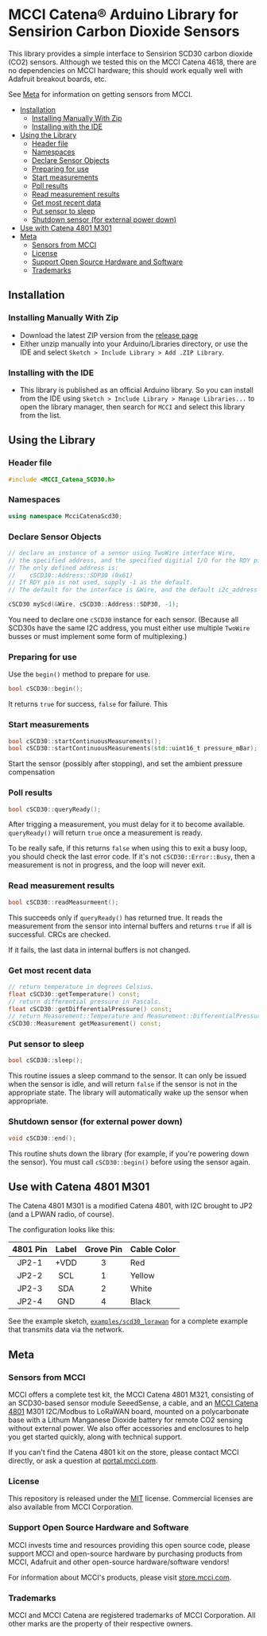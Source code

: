 # MCCI Catena&reg; Arduino Library for Sensirion Carbon Dioxide Sensors

This library provides a simple interface to Sensirion SCD30 carbon dioxide (CO2) sensors. Although we tested this on the MCCI Catena 4618, there are no dependencies on MCCI hardware; this should work equally well with Adafruit breakout boards, etc.

See [Meta](#meta) for information on getting sensors from MCCI.

<!-- TOC depthFrom:2 updateOnSave:true -->

- [Installation](#installation)
	- [Installing Manually With Zip](#installing-manually-with-zip)
	- [Installing with the IDE](#installing-with-the-ide)
- [Using the Library](#using-the-library)
	- [Header file](#header-file)
	- [Namespaces](#namespaces)
	- [Declare Sensor Objects](#declare-sensor-objects)
	- [Preparing for use](#preparing-for-use)
	- [Start measurements](#start-measurements)
	- [Poll results](#poll-results)
	- [Read measurement results](#read-measurement-results)
	- [Get most recent data](#get-most-recent-data)
	- [Put sensor to sleep](#put-sensor-to-sleep)
	- [Shutdown sensor (for external power down)](#shutdown-sensor-for-external-power-down)
- [Use with Catena 4801 M301](#use-with-catena-4801-m301)
- [Meta](#meta)
	- [Sensors from MCCI](#sensors-from-mcci)
	- [License](#license)
	- [Support Open Source Hardware and Software](#support-open-source-hardware-and-software)
	- [Trademarks](#trademarks)

<!-- /TOC -->

## Installation

### Installing Manually With Zip

- Download the latest ZIP version from the [release page](https://github.com/mcci-catena/MCCI_Catena_SCD30/releases)
- Either unzip manually into your Arduino/Libraries directory, or use the IDE and select `Sketch > Include Library > Add .ZIP Library`.

### Installing with the IDE

- This library is published as an official Arduino library. So you can install from the IDE using `Sketch > Include Library > Manage Libraries...` to open the library manager, then search for `MCCI` and select this library from the list.

## Using the Library

### Header file

```c++
#include <MCCI_Catena_SCD30.h>
```

### Namespaces

```c++
using namespace McciCatenaScd30;
```

### Declare Sensor Objects

```c++
// declare an instance of a sensor using TwoWire interface Wire,
// the specified address, and the specified digitial I/O for the RDY pin.
// The only defined address is:
//    cSCD30::Address::SDP30 (0x61)
// If RDY pin is not used, supply -1 as the default.
// The default for the interface is &Wire, and the default i2c_address is SDP3x_A.

cSCD30 myScd(&Wire, cSCD30::Address::SDP30, -1);
```

You need to declare one `cSCD30` instance for each sensor. (Because all SCD30s have the same I2C address, you must either use multiple `TwoWire` busses or must implement some form of multiplexing.)

### Preparing for use

Use the `begin()` method to prepare for use.

```c++
bool cSCD30::begin();
```

It returns `true` for success, `false` for failure. This 

### Start measurements

```c++
bool cSCD30::startContinuousMeasurements();
bool cSCD30::startContinuousMeasurements(std::uint16_t pressure_mBar);
```

Start the sensor (possibly after stopping), and set the ambient pressure compensation

### Poll results

```c++
bool cSCD30::queryReady();
```

After trigging a measurement, you must delay for it to become available. `queryReady()` will return `true` once a measurement is ready.

To be really safe, if this returns `false` when using this to exit a busy loop, you should check the last error code. If it's not `cSCD30::Error::Busy`, then a measurement is not in progress, and the loop will never exit.

### Read measurement results

```c++
bool cSCD30::readMeasurmeent();
```

This succeeds only if `queryReady()` has returned true. It reads the measurement from the sensor into internal buffers and returns `true` if all is successful. CRCs are checked.

If it fails, the last data in internal buffers is not changed.

### Get most recent data

```c++
// return temperature in degrees Celsius.
float cSCD30::getTemperature() const;
// return differential pressure in Pascals.
float cSCD30::getDifferentialPressure() const;
// return Measurement::Temperature and Measurement::DifferentialPressure:
cSCD30::Measurement getMeasurement() const;
```

### Put sensor to sleep

```c++
bool cSCD30::sleep();
```

This routine issues a sleep command to the sensor. It can only be issued when the sensor is idle, and will return `false` if the sensor is not in the appropriate state. The library will automatically wake up the sensor when appropriate.

### Shutdown sensor (for external power down)

```c++
void cSCD30::end();
```

This routine shuts down the library (for example, if you're powering down the sensor). 
You must call `cSCD30::begin()` before using the sensor again.

## Use with Catena 4801 M301

The Catena 4801 M301 is a modified Catena 4801, with I2C brought to JP2 (and a LPWAN radio, of course).

The configuration looks like this:

   | 4801 Pin |  Label | Grove Pin   | Cable Color
   |:--------:|:------:|:-----------:|---------------
   |   JP2-1  |  +VDD  |      3      | Red
   |   JP2-2  |   SCL  |      1      | Yellow
   |   JP2-3  |   SDA  |      2      | White
   |   JP2-4  |   GND  |      4      | Black

See the example sketch, [`examples/scd30_lorawan`](examples/scd30_lorawan/README.md) for a complete example that transmits data via the network.

## Meta

### Sensors from MCCI

MCCI offers a complete test kit, the MCCI Catena 4801 M321, consisting of an SCD30-based sensor module SeeedSense, a cable, and an [MCCI Catena 4801](https://mcci.io/catena4801) M301 I2C/Modbus to LoRaWAN board, mounted on a polycarbonate base with a Lithum Manganese Dioxide battery for remote CO2 sensing without external power. We also offer accessories and enclosures to help you get started quickly, along with technical support.

If you can't find the Catena 4801 kit on the store, please contact MCCI directly, or ask a question at [portal.mcci.com](https://portal.mcci.com).

### License

This repository is released under the [MIT](./LICENSE) license. Commercial licenses are also available from MCCI Corporation.

### Support Open Source Hardware and Software

MCCI invests time and resources providing this open source code, please support MCCI and open-source hardware by purchasing products from MCCI, Adafruit and other open-source hardware/software vendors!

For information about MCCI's products, please visit [store.mcci.com](https://store.mcci.com/).

### Trademarks

MCCI and MCCI Catena are registered trademarks of MCCI Corporation. All other marks are the property of their respective owners.
